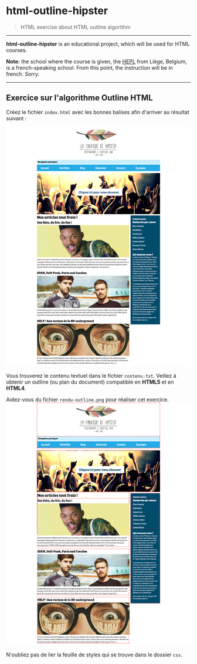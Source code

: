 # html-outline-hipster

> HTML exercise about HTML outline algorithm

* * *

**html-outline-hipster** is an educational project, which will be used for HTML courses.

**Note:** the school where the course is given, the [HEPL](http://www.provincedeliege.be/hauteecole) from Liège, Belgium, is a french-speaking school. From this point, the instruction will be in french. Sorry.

* * *

## Exercice sur l'algorithme Outline HTML

Créez le fichier `index.html` avec les bonnes balises afin d'arriver au résultat suivant :

![Résultat attendu](./rendu.png)


Vous trouverez le contenu textuel dans le fichier `contenu.txt`.
Veillez à obtenir un outline (ou plan du document) compatible en **HTML5** et en **HTML4**.

Aidez-vous du fichier `rendu-outline.png` pour réaliser cet exercice.
![Résultat attendu](./rendu-outline.png)

N'oubliez pas de lier la feuille de styles qui se trouve dans le dossier `css`.